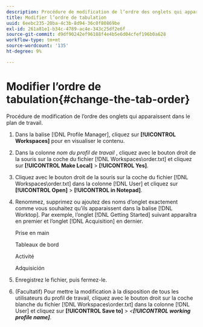 ```yaml
---
description: Procédure de modification de l’ordre des onglets qui apparaissent dans le plan de travail.
title: Modifier l’ordre de tabulation
uuid: 6eebc235-20ba-4c3b-8d94-36c0f80869be
exl-id: 261a81e1-b34c-4789-ac4e-343c25df2e6f
source-git-commit: d9df90242ef96188f4e4b5e6d04cfef196b0a628
workflow-type: tm+mt
source-wordcount: '135'
ht-degree: 9%

---
```


# Modifier l’ordre de tabulation{#change-the-tab-order}

Procédure de modification de l’ordre des onglets qui apparaissent dans le plan de travail.

1. Dans la balise [!DNL Profile Manager], cliquez sur **[!UICONTROL Workspaces]** pour en visualiser le contenu.
1. Dans la colonne *nom du profil de travail* , cliquez avec le bouton droit de la souris sur la coche du fichier [!DNL Workspaces\order.txt] et cliquez sur **[!UICONTROL Make Local]** > **[!UICONTROL Yes]**.
1. Cliquez avec le bouton droit de la souris sur la coche du fichier [!DNL Workspaces\order.txt] dans la colonne [!DNL User] et cliquez sur **[!UICONTROL Open]** > **[!UICONTROL in Notepad]**.
1. Renommez, supprimez ou ajoutez des noms d’onglet exactement comme vous souhaitez qu’ils apparaissent dans la balise [!DNL Worktop]. Par exemple, l’onglet [!DNL Getting Started] suivant apparaîtra en premier et l’onglet [!DNL Acquisition] en dernier.

   Prise en main

   Tableaux de bord

   Activité

   Adquisición

1. Enregistrez le fichier, puis fermez-le.
1. (Facultatif) Pour mettre la modification à la disposition de tous les utilisateurs du profil de travail, cliquez avec le bouton droit sur la coche blanche du fichier [!DNL Workspaces\order.txt] dans la colonne [!DNL User] et cliquez sur **[!UICONTROL Save to]** > *&lt;**[!UICONTROL working profile name]***.
